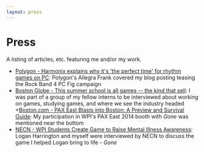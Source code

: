 ```yaml
---
layout: press
---
```


# Press

A listing of articles, etc. featuring me and/or my work.

+ [Polygon - Harmonix explains why it's 'the perfect time' for rhythm games on PC](https://www.polygon.com/2016/2/26/11122038/harmonix-pc-games-blog): Polygon's Allegra Frank covered my blog posting teasing the Rock Band 4 PC Fig campaign
+ [Boston Globe - This summer school is all games -- the kind that sell](https://secure.pqarchiver.com/boston/doc/1030062551.html?FMT=ABS&FMTS=ABS:FT&type=current&date=Jul+30%2C+2012&author=Bray%2C+Hiawatha&pub=Boston+Globe&edition=&startpage=B.5&desc=This+summer+school+is+all+games+--+the+kind+that+sell): I was part of a group of my fellow interns to be interviewed about working on games, studying games, and where we see the industry headed
+[Boston.com - PAX East Blasts into Boston: A Preview and Survival Guide](https://secure.pqarchiver.com/boston/doc/1030062551.html?FMT=ABS&FMTS=ABS:FT&type=current&date=Jul+30%2C+2012&author=Bray%2C+Hiawatha&pub=Boston+Globe&edition=&startpage=B.5&desc=This+summer+school+is+all+games+--+the+kind+that+sell): My participation in WPI's PAX East 2014 booth with *Gone* was mentioned near the bottom
+ [NECN - WPI Students Create Game to Raise Mental Illness Awareness](http://www.necn.com/news/new-england/WPI-students-create-game-to-raise-mental-illness-awareness_NECN-256204881.html): Logan Harrington and myself were interviewed by NECN to discuss the game I helped Logan bring to life - *Gone*
